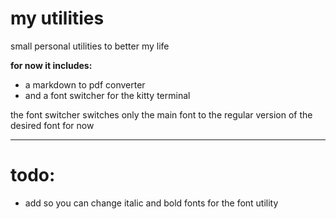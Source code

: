 # my utilities

small personal utilities to better my life

**for now it includes:**
- a markdown to pdf converter
- and a font switcher for the kitty terminal

the font switcher switches only the main font to the regular version of the desired font for now

---

# todo:
- add so you can change italic and bold fonts for the font utility
